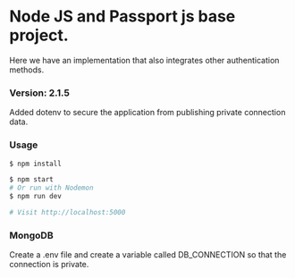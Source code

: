 # Node JS and Passport js base project.

Here we have an implementation that also integrates other authentication methods.

### Version: 2.1.5
Added dotenv to secure the application from publishing private connection data.
### Usage

```sh
$ npm install
```

```sh
$ npm start
# Or run with Nodemon
$ npm run dev

# Visit http://localhost:5000
```

### MongoDB

Create a .env file and create a variable called DB_CONNECTION so that the connection is private.